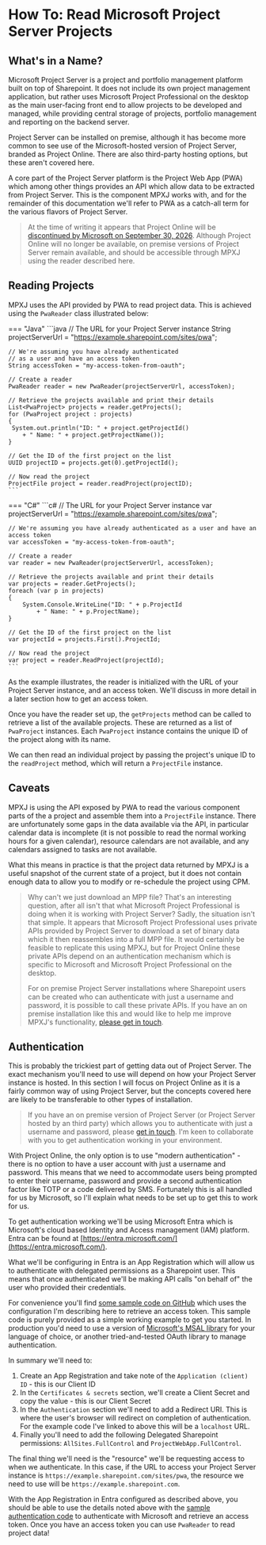 # How To: Read Microsoft Project Server Projects

## What's in a Name?
Microsoft Project Server is a project and portfolio management platform built on
top of Sharepoint. It does not include its own project management application,
but rather uses Microsoft Project Professional on the desktop as the main
user-facing front end to allow projects to be developed and managed, while
providing central storage of projects, portfolio management and reporting on
the backend server.

Project Server can be installed on premise, although it has become more common
to see use of the Microsoft-hosted version of Project Server, branded as
Project Online. There are also third-party hosting options, but these
aren't covered here.

A core part of the Project Server platform is the Project Web App (PWA) which
among other things provides an API which allow data to be extracted from Project
Server. This is the component MPXJ works with, and for the remainder of this
documentation we'll refer to PWA as a catch-all term for the various flavors of
Project Server.

> At the time of writing it appears that Project Online will be
> [discontinued by Microsoft on September 30, 2026](https://techcommunity.microsoft.com/blog/plannerblog/microsoft-project-online-is-retiring-what-you-need-to-know/4450558).
> Although Project Online will no longer be available, on premise versions of
> Project Server remain available, and should be accessible through MPXJ
> using the reader described here.
 
## Reading Projects
MPXJ uses the API provided by PWA to read project data. This is achieved using
the `PwaReader` class illustrated below:

=== "Java"
	```java
	// The URL for your Project Server instance
	String projectServerUrl = "https://example.sharepoint.com/sites/pwa";
	
	// We're assuming you have already authenticated
	// as a user and have an access token
	String accessToken = "my-access-token-from-oauth";
	
	// Create a reader
	PwaReader reader = new PwaReader(projectServerUrl, accessToken);
	
	// Retrieve the projects available and print their details
	List<PwaProject> projects = reader.getProjects();
	for (PwaProject project : projects)
	{
	 System.out.println("ID: " + project.getProjectId()
		+ " Name: " + project.getProjectName());
	}
	
	// Get the ID of the first project on the list
	UUID projectID = projects.get(0).getProjectId();
	
	// Now read the project
	ProjectFile project = reader.readProject(projectID);
	```

=== "C#"
	```c#
	// The URL for your Project Server instance
	var projectServerUrl = "https://example.sharepoint.com/sites/pwa";
	
	// We're assuming you have already authenticated as a user and have an access token
	var accessToken = "my-access-token-from-oauth";
	
	// Create a reader
	var reader = new PwaReader(projectServerUrl, accessToken);
	
	// Retrieve the projects available and print their details
	var projects = reader.GetProjects();
	foreach (var p in projects)
	{
    	System.Console.WriteLine("ID: " + p.ProjectId
    		+ " Name: " + p.ProjectName);
	}
	
	// Get the ID of the first project on the list
	var projectId = projects.First().ProjectId;
	
	// Now read the project
	var project = reader.ReadProject(projectId);
	```

As the example illustrates, the reader is initialized with the URL of your
Project Server instance, and an access token. We'll discuss in more detail
in a later section how to get an access token.

Once you have the reader set up, the `getProjects` method can be called to
retrieve a list of the available projects. These are returned as a list of
`PwaProject` instances. Each `PwaProject` instance contains the unique ID of
the project along with its name.

We can then read an individual project by passing the project's unique ID to the 
`readProject` method, which will return a `ProjectFile` instance.

## Caveats

MPXJ is using the API exposed by PWA to read the various component parts of the
a project and assemble them into a `ProjectFile` instance. There are
unfortunately some gaps in the data available via the API, in particular
calendar data is incomplete (it is not possible to read the normal working
hours for a given calendar), resource calendars are not available, and any
calendars assigned to tasks are not available.

What this means in practice is that the project data returned by MPXJ is a useful
snapshot of the current state of a project, but it does not contain enough
data to allow you to modify or re-schedule the project using CPM.

> Why can't we just download an MPP file? That's an interesting question,
> after all isn't that what Microsoft Project Professional is doing when
> it is working with Project Server? Sadly, the situation isn't that simple.
> It appears that Microsoft Project Professional uses private
> APIs provided by Project Server to download a set of binary data which
> it then reassembles into a full MPP file. It would certainly be feasible
> to replicate this using MPXJ, but for Project Online these private APIs depend
> on an authentication mechanism which is specific to Microsoft and Microsoft
> Project Professional on the desktop.
> 
> For on premise Project Server installations where Sharepoint users can be
> created who can authenticate with just a username and password,
> it is possible to call these private APIs. If you have an on premise 
> installation like this and would like to help me improve MPXJ's functionality,
> [please get in touch](mailto:jon@timephased.com).

## Authentication
This is probably the trickiest part of getting data out of Project Server. The
exact mechanism you'll need to use will depend on how your Project Server
instance is hosted. In this section I will focus on Project Online as it is a
fairly common way of using Project Server, but the concepts covered here are
likely to be transferable to other types of installation.

> If you have an on premise version of Project Server (or Project Server hosted
> by an third party) which allows you to authenticate with just a username and
> password, please [get in touch](mailto:jon@timephased.com).
> I'm keen to collaborate with you to get authentication working in your
> environment.
 
With Project Online, the only option is to use "modern authentication" - there
is no option to have a user account with just a username and password. This
means that we need to accommodate users being prompted to enter their username,
password and provide a second authentication factor like TOTP or a code
delivered by SMS. Fortunately this is all handled for us by Microsoft, so I'll
explain what needs to be set up to get this to work for us.

To get authentication working we'll be using Microsoft Entra which is
Microsoft's cloud based Identity and Access management (IAM) platform. Entra
can be found at [https://entra.microsoft.com/](https://entra.microsoft.com/).

What we'll be configuring in Entra is an App Registration which will 
allow us to authenticate with delegated permissions as a Sharepoint user. This
means that once authenticated we'll be making API calls "on behalf of"
the user who provided their credentials.

For convenience you'll find [some sample code on GitHub](https://github.com/joniles/mpxj-java-samples/blob/main/src/main/java/org/mpxj/howto/use/pwa/DesktopMicrosoftAuthenticator.java)
which uses the configuration I'm describing here to retrieve an access token.
This sample code is purely provided as a simple working example to get you
started. In production you'd need to use a version of
[Microsoft's  MSAL library](https://learn.microsoft.com/en-us/entra/identity-platform/msal-overview)
for your language of choice, or another tried-and-tested OAuth library to manage
authentication.

In summary we'll need to:

1. Create an App Registration and take note of the `Application (client) ID` - 
	this is our Client ID
2. In the `Certificates & secrets` section, we'll create a Client Secret and
	copy the value - this is our Client Secret
3. In the `Authentication` section we'll need to add a Redirect URI. This is
	where the user's browser will redirect on completion of authentication. For
	the example code I've linked to above this will be a `localhost` URL.
4. Finally you'll need to add the following Delegated Sharepoint permissions:
	`AllSites.FullControl` and `ProjectWebApp.FullControl`.


The final thing we'll need is the "resource" we'll be requesting access to
when we authenticate. In this case, if the URL to access your Project Server
instance is `https://example.sharepoint.com/sites/pwa`, the 
resource we need to use will be `https://example.sharepoint.com`.

With the App Registration in Entra configured as described above, you should be
able to use the details noted above with the [sample authentication code](https://github.com/joniles/mpxj-java-samples/blob/main/src/main/java/org/mpxj/howto/use/pwa/DesktopMicrosoftAuthenticator.java)
to authenticate with Microsoft and retrieve an access token. Once you have an
access token you can use `PwaReader` to read project data!
